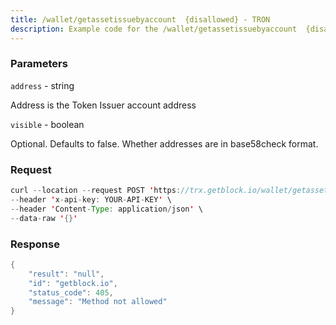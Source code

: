 ```yaml
---
title: /wallet/getassetissuebyaccount  {disallowed} - TRON
description: Example code for the /wallet/getassetissuebyaccount  {disallowed} rest method. Сomplete guide on how to use /wallet/getassetissuebyaccount  {disallowed} rest in GetBlock.io Web3 documentation.
---
```


### Parameters


`address` - string

Address is the Token Issuer account address

`visible` - boolean

Optional. Defaults to false. Whether addresses are in base58check
format.

### Request

``` java
curl --location --request POST 'https://trx.getblock.io/wallet/getassetissuebyaccount' \
--header 'x-api-key: YOUR-API-KEY' \
--header 'Content-Type: application/json' \
--data-raw '{}'
```

###  Response

``` java
{
    "result": "null",
    "id": "getblock.io",
    "status_code": 405,
    "message": "Method not allowed"
}
```

